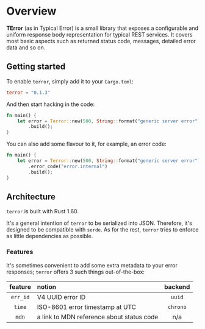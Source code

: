 # Overview

**TError** (as in Typical Error) is a small library that exposes a configurable and uniform response body representation for typical REST services. It covers most basic aspects such as returned status code, messages, detailed error data and so on.

## Getting started

To enable `terror`, simply add it to your `Cargo.toml`:

```toml
terror = "0.1.3"
```

And then start hacking in the code:

```rust
fn main() {
    let error = Terror::new(500, String::format("generic server error"))
        .build();
}
```

You can also add some flavour to it, for example, an error code:
```rust
fn main() {
    let error = Terror::new(500, String::format("generic server error"))
        .error_code("error.internal")
        .build();
}
```

## Architecture

`terror` is built with Rust 1.60.

It's a general intention of `terror` to be serialized into JSON. Therefore, it's designed to be compatible with 
`serde`. As for the rest, `terror` tries to enforce as little dependencies as possible.

### Features

It's sometimes convenient to add some extra metadata to your error responses; `terror` offers 3 such things 
out-of-the-box:

| feature  | notion                                    | backend  |
|:--------:|:------------------------------------------|:--------:|
| `err_id` | V4 UUID error ID                          |  `uuid`  |
|  `time`  | ISO-8601 error timestamp at UTC           | `chrono` |
|  `mdn`   | a link to MDN reference about status code |   n/a    |
